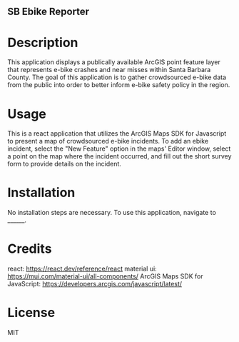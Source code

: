 ## SB Ebike Reporter

# Description

This application displays a publically available ArcGIS point feature layer that represents e-bike crashes and near misses within Santa Barbara County. The goal of this application is to gather crowdsourced e-bike data from the public into order to better inform e-bike safety policy in the region.

# Usage

This is a react application that utilizes the ArcGIS Maps SDK for Javascript to present a map of crowdsourced e-bike incidents. To add an ebike incident, select the "New Feature" option in the maps' Editor window, select a point on the map where the incident occurred, and fill out the short survey form to provide details on the incident.

# Installation

No installation steps are necessary. To use this application, navigate to ______.

# Credits

react: https://react.dev/reference/react
material ui: https://mui.com/material-ui/all-components/
ArcGIS Maps SDK for JavaScript: https://developers.arcgis.com/javascript/latest/

# License

MIT